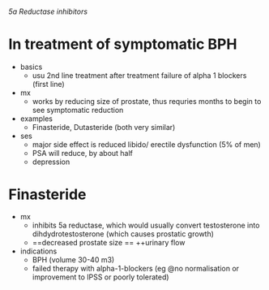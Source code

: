 ###### 5a Reductase inhibitors

# In treatment of symptomatic BPH
- basics
    + usu 2nd line treatment after treatment failure of alpha 1 blockers (first line)
- mx
    + works by reducing size of prostate, thus requries months to begin to see symptomatic reduction
- examples
    + Finasteride, Dutasteride (both very similar)
- ses
    + major side effect is reduced libido/ erectile dysfunction (5% of men)
    + PSA will reduce, by about half
    + depression

# Finasteride
- mx
    + inhibits 5a reductase, which would usually convert testosterone into dihdydrotestosterone (which causes prostatic growth)
    + ==decreased prostate size == ++urinary flow
- indications
    + BPH (volume 30-40 m3)
    + failed therapy with alpha-1-blockers (eg @no normalisation or improvement to IPSS or poorly tolerated)
